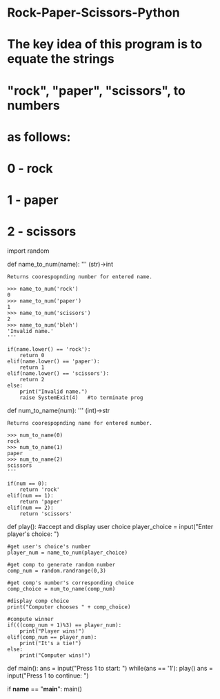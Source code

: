 # Rock-Paper-Scissors-Python

# The key idea of this program is to equate the strings
# "rock", "paper", "scissors", to numbers
# as follows:
#
# 0 - rock
# 1 - paper
# 2 - scissors


import random

def name_to_num(name):
    '''
    (str)->int

    Returns coorespopnding number for entered name.

    >>> name_to_num('rock')
    0
    >>> name_to_num('paper')
    1
    >>> name_to_num('scissors')
    2
    >>> name_to_num('bleh')
    'Invalid name.'
    '''

    if(name.lower() == 'rock'):
        return 0
    elif(name.lower() == 'paper'):
        return 1
    elif(name.lower() == 'scissors'):
        return 2
    else:
        print("Invalid name.")
        raise SystemExit(4)   #to terminate prog


def num_to_name(num):
    '''
    (int)->str

    Returns coorespopnding name for entered number.

    >>> num_to_name(0)
    rock
    >>> num_to_name(1)
    paper
    >>> num_to_name(2)
    scissors
    '''

    if(num == 0):
        return 'rock'
    elif(num == 1):
        return 'paper'
    elif(num == 2):
        return 'scissors'


def play():
    #accept and display user choice
    player_choice = input("Enter player's choice: ")

    #get user's choice's number
    player_num = name_to_num(player_choice)

    #get comp to generate random number
    comp_num = random.randrange(0,3)

    #get comp's number's corresponding choice
    comp_choice = num_to_name(comp_num)

    #display comp choice
    print("Computer chooses " + comp_choice)

    #compute winner
    if(((comp_num + 1)%3) == player_num):
        print("Player wins!")
    elif(comp_num == player_num):
        print("It's a tie!")
    else:
        print("Computer wins!")


def main():
    ans = input("Press 1 to start: ")
    while(ans == '1'):
        play()
        ans = input("Press 1 to continue: ")


if __name__ == "__main__":
    main()
